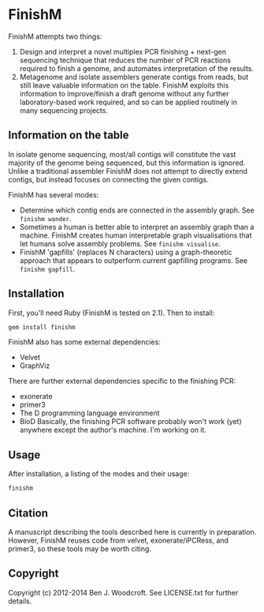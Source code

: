# FinishM

FinishM attempts two things:
1. Design and interpret a novel multiplex PCR finishing + next-gen sequencing technique that reduces the number of PCR reactions required to finish a genome, and automates interpretation of the results.
2. Metagenome and isolate assemblers generate contigs from reads, but still leave valuable information on the table. FinishM exploits this information to improve/finish a draft genome without any further laboratory-based work required, and so can be applied routinely in many sequencing projects.

## Information on the table
In isolate genome sequencing, most/all contigs will constitute the vast majority of the genome being sequenced, but this information is ignored. Unlike a traditional assembler FinishM does not attempt to directly extend contigs, but instead focuses on connecting the given contigs.

FinishM has several modes:
* Determine which contig ends are connected in the assembly graph. See `finishm wander`.
* Sometimes a human is better able to interpret an assembly graph than a machine. FinishM creates human interpretable graph visualisations that let humans solve assembly problems. See `finishm visualise`.
* FinishM 'gapfills' (replaces N characters) using a graph-theoretic approach that appears to outperform current gapfilling programs. See `finishm gapfill`.

## Installation

First, you'll need Ruby (FinishM is tested on 2.1). Then to install:
```sh
gem install finishm
```

FinishM also has some external dependencies:
* Velvet
* GraphViz

There are further external dependencies specific to the finishing PCR:
* exonerate
* primer3
* The D programming language environment
* BioD
Basically, the finishing PCR software probably won't work (yet) anywhere except the author's machine. I'm working on it.

## Usage
After installation, a listing of the modes and their usage:
```sh
finishm
```

## Citation

A manuscript describing the tools described here is currently in preparation. However, FinishM reuses code from velvet, exonerate/iPCRess, and primer3, so these tools may be worth citing.

## Copyright

Copyright (c) 2012-2014 Ben J. Woodcroft. See LICENSE.txt for
further details.

